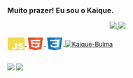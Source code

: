### Muito prazer! Eu sou o Kaique.

<div align="center">
  <a href="https://github.com/kai9ue">
  <img height="145em" src="https://github-readme-stats.vercel.app/api?username=kai9ue&show_icons=true&theme=dark&include_all_commits=true&count_private=true"/>
  <img height="140em" src="https://github-readme-stats.vercel.app/api/top-langs/?username=kai9ue&layout=compact&langs_count=7&theme=dark"/>
</div>
  
  <div style="display: inline_block"><br>
  <img align="center" alt="Kaique-Js" height="30" width="40" src="https://raw.githubusercontent.com/devicons/devicon/master/icons/javascript/javascript-plain.svg">
  <img align="center" alt="Kaique-HTML" height="30" width="40" src="https://raw.githubusercontent.com/devicons/devicon/master/icons/html5/html5-original.svg">
  <img align="center" alt="Kaique-CSS" height="30" width="40" src="https://raw.githubusercontent.com/devicons/devicon/master/icons/css3/css3-original.svg">
  <img align="center" alt="Kaique-Bulma" height="30" width="40" src="https://cdn.jsdelivr.net/gh/devicons/devicon/icons/bulma/bulma-plain.svg">
</div>
  
##

  <div> 


  <a href = "mailto:kaiquecarvalho@uni9.edu.com"><img src="https://img.shields.io/badge/-Gmail-%23333?style=for-the-badge&logo=gmail&logoColor=white" target="_blank"></a>
  <a href="https://www.linkedin.com/in/kaiquecarvalho-" target="_blank"><img src="https://img.shields.io/badge/-LinkedIn-%230077B5?style=for-the-badge&logo=linkedin&logoColor=white" target="_blank"></a> 
 
 
</div>
